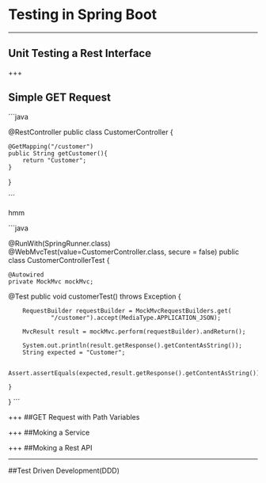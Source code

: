 # Testing in Spring Boot


---
## Unit Testing a Rest Interface



+++
## Simple GET Request 



´´´java

@RestController
public class CustomerController {

    @GetMapping("/customer")
    public String getCustomer(){
        return "Customer";
    }

}

´´´

hmm

´´´java


@RunWith(SpringRunner.class)
@WebMvcTest(value=CustomerController.class, secure = false)
public class CustomerControllerTest {


    @Autowired
    private MockMvc mockMvc;


 @Test
    public void customerTest() throws Exception {

        RequestBuilder requestBuilder = MockMvcRequestBuilders.get(
                "/customer").accept(MediaType.APPLICATION_JSON);

        MvcResult result = mockMvc.perform(requestBuilder).andReturn();

        System.out.println(result.getResponse().getContentAsString());
        String expected = "Customer";

        Assert.assertEquals(expected,result.getResponse().getContentAsString());

    }
}
´´´

+++
##GET Request with Path Variables


+++
##Moking a Service

+++
##Moking a Rest API


---
##Test Driven Development(DDD)

